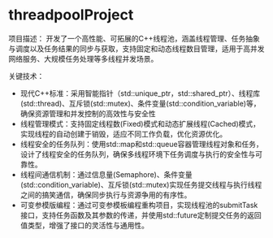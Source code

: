 # threadpoolProject
项目描述：
开发了一个高性能、可拓展的C++线程池，涵盖线程管理、任务抽象与调度以及任务结果的同步与获取，支持固定和动态线程数目管理，适用于高并发网络服务、大规模任务处理等多线程并发场景。

关键技术：
*	现代C++标准：采用智能指针（std::unique_ptr，std::shared_ptr）、线程库(std::thread)、互斥锁(std::mutex)、条件变量(std::condition_variable)等，确保资源管理和并发控制的高效性与安全性
*	线程管理模式：支持固定线程数(Fixed)模式和动态扩展线程(Cached)模式，实现线程的自动创建于销毁，适应不同工作负载，优化资源优化。
*	线程安全的任务队列：使用std::map和std::queue容器管理线程对象和任务，设计了线程安全的任务队列，确保多线程环境下任务调度与执行的安全性与可靠性。
*	线程间通信机制：通过信息量(Semaphore)、条件变量(std::condition_variable)、互斥锁(std::mutex)实现任务提交线程与执行线程之间的搞笑通信，确保同步执行与资源争用的有序性。
*	可变参模版编程：通过可变参模板编程重构项目，实现线程池的submitTask接口，支持任务函数及其参数的传递，并使用std::future定制提交任务的返回值类型，增强了接口的灵活性与通用性。
